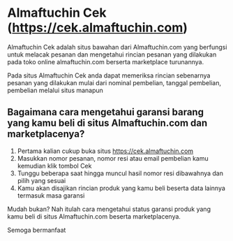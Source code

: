 # Almaftuchin Cek (https://cek.almaftuchin.com)
Almaftuchin Cek adalah situs bawahan dari Almaftuchin.com yang berfungsi untuk melacak pesanan dan mengetahui rincian pesanan yang dilakukan pada toko online almaftuchin.com berserta marketplace turunannya.

Pada situs Almaftuchin Cek anda dapat memeriksa rincian sebenarnya pesanan yang dilakukan mulai dari nominal pembelian, tanggal pembelian, pembelian melalui situs manapun

## Bagaimana cara mengetahui garansi barang yang kamu beli di situs Almaftuchin.com dan marketplacenya?

1. Pertama kalian cukup buka situs https://cek.almaftuchin.com
2. Masukkan nomor pesanan, nomor resi atau email pembelian kamu kemudian klik tombol Cek
3. Tunggu beberapa saat hingga muncul hasil nomor resi dibawahnya dan pilih yang sesuai
4. Kamu akan disajikan rincian produk yang kamu beli beserta data lainnya termasuk masa garansi

Mudah bukan? Nah itulah cara mengetahui status garansi produk yang kamu beli di situs Almaftuchin.com beserta marketplacenya.


Semoga bermanfaat
